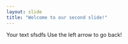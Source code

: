 ```yaml
---
layout: slide
title: "Welcome to our second slide!"
---
```

Your text sfsdfs
Use the left arrow to go back!
